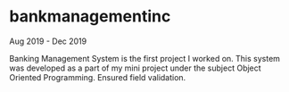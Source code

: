 # bankmanagementinc

Aug 2019 - Dec 2019

Banking Management System is the first project I worked on. This system was developed as a part of my mini project under the subject Object Oriented Programming. 
Ensured field validation.
